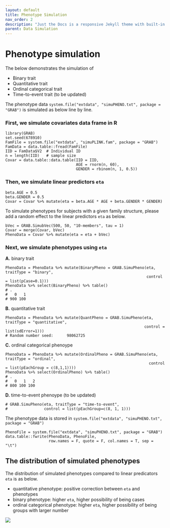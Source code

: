 ```yaml
---
layout: default
title: Phenotype Simulation
nav_order: 2
description: "Just the Docs is a responsive Jekyll theme with built-in search that is easily customizable and hosted on GitHub Pages."
parent: Data Simulation
---
```

  
  # Phenotype simulation
  
  The below demonstrates the simulation of
- Binary trait
- Quantitative trait
- Ordinal categorical trait
- Time-to-event trait (to be updated)

The phenotype data ```system.file("extdata", "simuPHENO.txt", package = "GRAB")``` is simulated as below line by line.

### First, we simulate covariates data frame in R

```
library(GRAB)
set.seed(678910)
FamFile = system.file("extdata", "simuPLINK.fam", package = "GRAB")
FamData = data.table::fread(FamFile)
IID = FamData$V2  # Individual ID
n = length(IID)   # sample size
Covar = data.table::data.table(IID = IID,
                               AGE = rnorm(n, 60), 
                               GENDER = rbinom(n, 1, 0.5))
```

### Then, we simulate linear predictors ```eta```

```
beta.AGE = 0.5
beta.GENDER = 0.5
Covar = Covar %>% mutate(eta = beta.AGE * AGE + beta.GENDER * GENDER)
```

To simulate phenotypes for subjects with a given family structure, please add a random effect to the linear predictors ```eta``` as below.

```
bVec = GRAB.SimubVec(500, 50, "10-members", tau = 1)
Covar = merge(Covar, bVec)
PhenoData = Covar %>% mutate(eta = eta + bVec)
```

### Next, we simulate phenotypes using ```eta```

**A.** binary trait
```
PhenoData = PhenoData %>% mutate(BinaryPheno = GRAB.SimuPheno(eta, traitType = "binary", 
                                                              control = list(pCase=0.1)))
PhenoData %>% select(BinaryPheno) %>% table()
# .
#   0   1 
# 900 100
```

**B.** quantitative trait
```
PhenoData = PhenoData %>% mutate(QuantPheno = GRAB.SimuPheno(eta, traitType = "quantitative", 
                                                             control = list(sdError=1)))
# Random number seed:      98062725
```

**C.** ordinal categorical phenoype
```
PhenoData = PhenoData %>% mutate(OrdinalPheno = GRAB.SimuPheno(eta, traitType = "ordinal", 
                                                               control = list(pEachGroup = c(8,1,1))))
PhenoData %>% select(OrdinalPheno) %>% table()
# .
#   0   1   2 
# 800 100 100
```

**D.** time-to-event phenoype (to be updated)
```
# GRAB.SimuPheno(eta, traitType = "time-to-event",
#                control = list(pEachGroup=c(8, 1, 1)))
```

The phenotype data is stored in ```system.file("extdata", "simuPHENO.txt", package = "GRAB")```
```
PhenoFile = system.file("extdata", "simuPHENO.txt", package = "GRAB")
data.table::fwrite(PhenoData, PhenoFile, 
                   row.names = F, quote = F, col.names = T, sep = "\t")                  
```

## The distribution of simulated phenotypes
The distribution of simulated phenotypes compared to linear predicators ```eta``` is as below.
- quantitative phenotype: positive correction between ```eta``` and phenotypes
- binary phenotype: higher ```eta```, higher possibility of being cases
- ordinal categorical phenotype: higher ```eta```, higher possibility of being groups with larger number

<img src="{{site.baseurl | prepend: site.url}}img/SimuPheno.jpeg">
  
